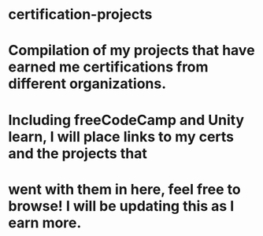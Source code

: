 # certification-projects
# 
# Compilation of my projects that have earned me certifications from different organizations. 
# Including freeCodeCamp and Unity learn, I will place links to my certs and the projects that 
# went with them in here, feel free to browse! I will be updating this as I earn more. 
#
#
